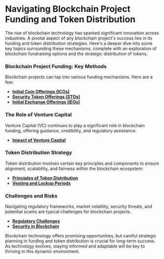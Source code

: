 # Navigating Blockchain Project Funding and Token Distribution

The rise of blockchain technology has sparked significant innovation across industries. A pivotal aspect of any blockchain project's success lies in its funding and token distribution strategies. Here's a deeper dive into some key topics surrounding these mechanisms, complete with an exploration of blockchain fundraising options and the strategic distribution of tokens.

### Blockchain Project Funding: Key Methods

Blockchain projects can tap into various funding mechanisms. Here are a few:

- **[Initial Coin Offerings (ICOs)](https://cointelegraph.com/ico-101/what-is-an-ico)**
- **[Security Token Offerings (STOs)](https://www.coindesk.com/learn/2020/06/18/what-is-a-security-token-offering-sto/)**
- **[Initial Exchange Offerings (IEOs)](https://www.nasdaq.com/articles/what-are-initial-exchange-offerings-ieo-and-why-they-are-gaining-popularity-2019-06-06)**

### The Role of Venture Capital

Venture Capital (VC) continues to play a significant role in blockchain funding, offering guidance, credibility, and regulatory assistance.

- **[Impact of Venture Capital](https://pitchbook.com/news/articles/blockchain-use-cases-across-industries)**

### Token Distribution Strategy

Token distribution involves certain key principles and components to ensure alignment, scalability, and fairness within the blockchain ecosystem:

- **[Principles of Token Distribution](https://cointelegraph.com/news/the-complete-beginners-guide-to-cryptocurrency-token-economics-what-is-tokenomics/)**
- **[Vesting and Lockup Periods](https://blockonomi.com/token-vesting-lockups-guide/)**

### Challenges and Risks

Navigating regulatory frameworks, market volatility, security threats, and potential scams are typical challenges for blockchain projects.

- **[Regulatory Challenges](https://www.forbes.com/sites/forbesbusinesscouncil/2021/02/17/blockchain-regulatory-challenges-in-2021-how-businesses-can-adapt-to-new-standards/)**
- **[Security in Blockchain](https://builtin.com/blockchain/blockchain-security)**

Blockchain technology offers promising opportunities, but careful strategic planning in funding and token distribution is crucial for long-term success. As technology evolves, staying informed and adaptable will be key to thriving in this dynamic environment.
